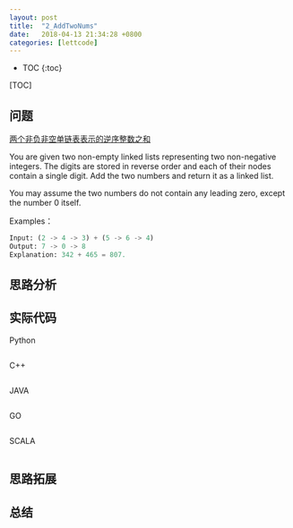 ```yaml
---
layout: post
title:  "2_AddTwoNums"
date:   2018-04-13 21:34:28 +0800
categories: [lettcode]
---
```


* TOC
{:toc}

[TOC]

## 问题
[两个非负非空单链表表示的逆序整数之和](https://leetcode.com/problems/add-two-numbers/description//)

You are given two non-empty linked lists representing two non-negative integers. The digits are stored in reverse order and each of their nodes contain a single digit. Add the two numbers and return it as a linked list.

You may assume the two numbers do not contain any leading zero, except the number 0 itself.

Examples：
```python
Input: (2 -> 4 -> 3) + (5 -> 6 -> 4)
Output: 7 -> 0 -> 8
Explanation: 342 + 465 = 807.
```


## 思路分析


## 实际代码
Python
```python

```

C++
```code

```

JAVA
```code

```

GO
```code

```


SCALA
```code

```
## 思路拓展

## 总结
